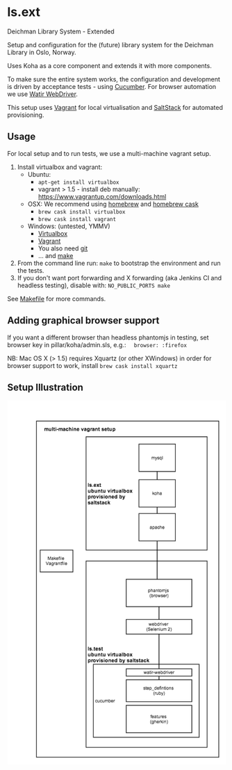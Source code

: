 ls.ext
======

Deichman Library System - Extended

Setup and configuration for the (future) library system for the Deichman
Library in Oslo, Norway.

Uses Koha as a core component and extends it with more components.

To make sure the entire system works, the configuration and development is
driven by acceptance tests - using [Cucumber](http://cukes.info/). For 
browser automation we use [Watir WebDriver](http://watirwebdriver.com).

This setup uses [Vagrant](http://www.vagrantup.com/) for local virtualisation 
and [SaltStack](http://docs.saltstack.com/) for automated provisioning.

## Usage

For local setup and to run tests, we use a multi-machine vagrant setup.

1. Install virtualbox and vagrant:
    - Ubuntu: 
        * `apt-get install virtualbox`
        * vagrant > 1.5 - install deb manually: https://www.vagrantup.com/downloads.html
    - OSX: We recommend using [homebrew](http://brew.sh/) and [homebrew cask](http://caskroom.io/)
        * `brew cask install virtualbox`
        * `brew cask install vagrant`
    - Windows: (untested, YMMV)
        * [Virtualbox](https://www.virtualbox.org/wiki/Downloads)
        * [Vagrant](https://www.vagrantup.com/downloads)
        * You also need [git](http://git-scm.com/downloads)
        * ... and [make](http://gnuwin32.sourceforge.net/downlinks/make.php)
2. From the command line run: `make` to bootstrap the environment and run the tests.
3. If you don't want port forwarding and X forwarding (aka Jenkins CI and headless testing), disable with:
   `NO_PUBLIC_PORTS make`

See [Makefile](Makefile) for more commands.

## Adding graphical browser support
If you want a different browser than headless phantomjs in testing, 
   set browser key in pillar/koha/admin.sls, e.g.:
   `  browser: :firefox`

   NB: Mac OS X (> 1.5) requires Xquartz (or other XWindows) in order for browser support to work, install 
   `brew cask install xquartz`



## Setup Illustration
![Alt text](stack.png?raw=true "Stack")

